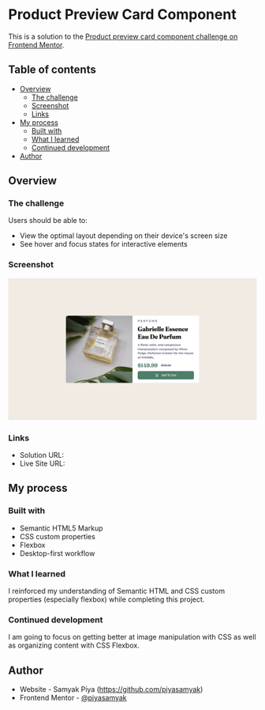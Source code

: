 # Product Preview Card Component

This is a solution to the [Product preview card component challenge on Frontend Mentor](https://www.frontendmentor.io/challenges/product-preview-card-component-GO7UmttRfa).

## Table of contents

- [Overview](#overview)
  - [The challenge](#the-challenge)
  - [Screenshot](#screenshot)
  - [Links](#links)
- [My process](#my-process)
  - [Built with](#built-with)
  - [What I learned](#what-i-learned)
  - [Continued development](#continued-development)
- [Author](#author)

## Overview

### The challenge

Users should be able to:

- View the optimal layout depending on their device's screen size
- See hover and focus states for interactive elements

### Screenshot

![](https://github.com/piyasamyak/Front-End-Projects/blob/main/Frontend%20Mentors/Product%20Preview%20Card%20Component/images/Solution%20Screenshot.png)

### Links

- Solution URL:
- Live Site URL:

## My process

### Built with

- Semantic HTML5 Markup
- CSS custom properties
- Flexbox
- Desktop-first workflow

### What I learned

I reinforced my understanding of Semantic HTML and CSS custom properties (especially flexbox) while completing this project.

### Continued development

I am going to focus on getting better at image manipulation with CSS as well as organizing content with CSS Flexbox.

## Author

- Website - Samyak Piya (https://github.com/piyasamyak)
- Frontend Mentor - [@piyasamyak](https://www.frontendmentor.io/profile/piyasamyak)
